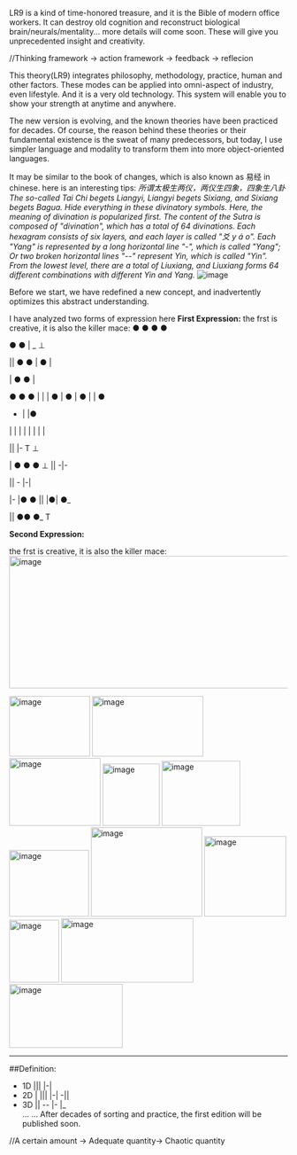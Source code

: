 LR9 is a kind of time-honored treasure, and it is the Bible of modern office workers. 
It can destroy old cognition and reconstruct biological brain/neurals/mentality... more details will come soon. 
These will give you unprecedented insight and creativity.

//Thinking framework -> action framework -> feedback -> reflecion

This theory(LR9) integrates philosophy, methodology, practice, human and other factors. These modes can be applied into omni-aspect of industry, even lifestyle. And it is a very old technology. This system will enable you to show your strength at anytime and anywhere. 

The new version is evolving, and the known theories have been practiced for decades. Of course, the reason behind these theories or their fundamental existence is the sweat of many predecessors, but today, I use simpler language and modality to transform them into more object-oriented languages.

It may be similar to the book of changes, which is also known as 易经 in chinese.
here is an interesting tips:
<i>所谓太极生两仪，两仪生四象，四象生八卦
The so-called Tai Chi begets Liangyi, Liangyi begets Sixiang, and Sixiang begets Bagua. Hide everything in these divinatory symbols.
Here, the meaning of divination is popularized first. The content of the Sutra is composed of "divination", which has a total of 64 divinations. Each hexagram consists of six layers, and each layer is called "爻 y á o". Each "Yang" is represented by a long horizontal line "-", which is called "Yang"; Or two broken horizontal lines "--" represent Yin, which is called "Yin". From the lowest level, there are a total of Liuxiang, and Liuxiang forms 64 different combinations with different Yin and Yang.</i>
![image](https://user-images.githubusercontent.com/3762234/161079175-9f2c4eea-567f-47ce-b070-5bf7b63ed18f.png)

Before we start, we have redefined a new concept, and inadvertently optimizes this abstract understanding.

I have analyzed two forms of expression here
<b>First Expression:</b>
the frst is creative, it is also the killer mace: ● ● ● ●

● ● | _ ⊥

|| ● ● | ● |

| ● ● |

● ● ● | | | ● | ● | ● | | ●

- | |●

| | | | | | | |

|| |- T ⊥

| ● ● ● ⊥ || -|-

|| - |-|

|- |● ● || |●| ●_

|| ●● ●_ T

<b>Second Expression:</b>

the frst is creative, it is also the killer mace: <img width="708" height="239" alt="image" src="https://github.com/user-attachments/assets/1195fe7a-61b1-4c34-b044-f9d1b0e15776" />


<img width="146" height="109" alt="image" src="https://github.com/user-attachments/assets/0a5933af-6626-48c6-a7fa-4102efe3bd29" />


<img width="201" height="109" alt="image" src="https://github.com/user-attachments/assets/b158ff93-f2bf-4a36-b7a8-1dcf01d2c556" />


<img width="165" height="122" alt="image" src="https://github.com/user-attachments/assets/585c5b21-4483-4c3e-916d-21c04c1cd7c7" />


<img width="103" height="112" alt="image" src="https://github.com/user-attachments/assets/6f74bd85-2acd-42e7-87bf-1bece321da9d" />


<img width="142" height="117" alt="image" src="https://github.com/user-attachments/assets/591fa583-5d0e-4105-8467-cb3419ec5438" />


<img width="144" height="120" alt="image" src="https://github.com/user-attachments/assets/bc57077e-f357-403b-b2dd-962979d1e7c6" />


<img width="201" height="161" alt="image" src="https://github.com/user-attachments/assets/d56baec1-e51b-4d44-a477-a8de93464efb" />


<img width="148" height="145" alt="image" src="https://github.com/user-attachments/assets/36b4af51-c033-47ee-b517-8fde74d4b94a" />


<img width="90" height="113" alt="image" src="https://github.com/user-attachments/assets/8ecf6829-c16c-4329-847e-405f1b276d28" />


<img width="239" height="116" alt="image" src="https://github.com/user-attachments/assets/df90348c-d403-4589-9698-92454906789a" />


<img width="205" height="115" alt="image" src="https://github.com/user-attachments/assets/56208edc-145e-4dda-80cd-93d38dd58260" />


-----------------------------------
##Definition:<br>
* 1D  ||| |-|<br>
* 2D  | ||| |-| -||<br>
* 3D  || -- |- |_<br>
...
...
After decades of sorting and practice, the first edition will be published soon.


//A certain amount -> Adequate quantity-> Chaotic quantity

